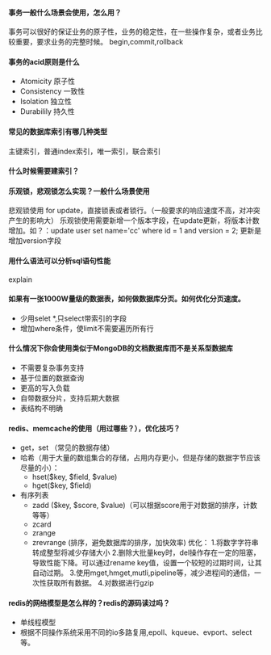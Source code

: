 #### 事务一般什么场景会使用，怎么用？
事务可以很好的保证业务的原子性，业务的稳定性，在一些操作复杂，或者业务比较重要，要求业务的完整时候。
begin,commit,rollback

#### 事务的acid原则是什么
- Atomicity 原子性
- Consistency 一致性
- Isolation 独立性
- Durabilily 持久性

#### 常见的数据库索引有哪几种类型
主键索引，普通index索引，唯一索引，联合索引

#### 什么时候需要建索引？

#### 乐观锁，悲观锁怎么实现？一般什么场景使用
悲观锁使用 for update，直接锁表或者锁行。（一般要求的响应速度不高，对冲突产生的影响大）
乐观锁使用需要新增一个版本字段，在update更新，将版本计数增加。如？：update user set name='cc' where id = 1 and version = 2; 更新是增加version字段

#### 用什么语法可以分析sql语句性能
explain

#### 如果有一张1000W量级的数据表，如何做数据库分页。如何优化分页速度。
- 少用selet *,只select带索引的字段
- 增加where条件，使limit不需要遍历所有行

#### 什么情况下你会使用类似于MongoDB的文档数据库而不是关系型数据库
- 不需要复杂事务支持
- 基于位置的数据查询
- 更高的写入负载
- 自带数据分片，支持后期大数据
- 表结构不明确

#### redis、memcache的使用（用过哪些？），优化技巧？
- get，set （常见的数据存储）
- 哈希（用于大量的数组集合的存储，占用内存更小，但是存储的数据字节应该尽量的小）：
    + hset($key, $field, $value)
    + hget($key, $field)
- 有序列表
    + zadd ($key, $score, $value)（可以根据score用于对数据的排序，计数等等）
    + zcard
    + zrange
    + zrevrange (排序，避免数据库的排序，加快效率)
优化：
1.将数字字符串转成整型将减少存储大小
2.删除大批量key时，del操作存在一定的阻塞，导致性能下降。可以通过rename key值，设置一个较短的过期时间，让其自动过期。
3.使用mget,hmget,mutli,pipeline等，减少进程间的通信，一次性获取所有数据。
4.对数据进行gzip

#### redis的网络模型是怎么样的？redis的源码读过吗？
- 单线程模型
- 根据不同操作系统采用不同的io多路复用,epoll、kqueue、evport、select等。

